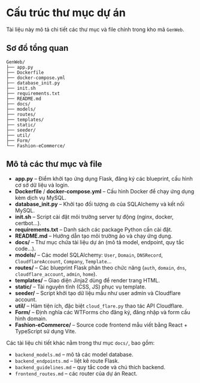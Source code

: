 # Cấu trúc thư mục dự án

Tài liệu này mô tả chi tiết các thư mục và file chính trong kho mã `GenWeb`.

## Sơ đồ tổng quan

```
GenWeb/
├── app.py
├── Dockerfile
├── docker-compose.yml
├── database_init.py
├── init.sh
├── requirements.txt
├── README.md
├── docs/
├── models/
├── routes/
├── templates/
├── static/
├── seeder/
├── util/
├── Form/
└── Fashion-eCommerce/
```

## Mô tả các thư mục và file

- **app.py** – Điểm khởi tạo ứng dụng Flask, đăng ký các blueprint, cấu hình cơ sở dữ liệu và login.
- **Dockerfile** / **docker-compose.yml** – Cấu hình Docker để chạy ứng dụng kèm dịch vụ MySQL.
- **database_init.py** – Khởi tạo đối tượng `db` của SQLAlchemy và kết nối MySQL.
- **init.sh** – Script cài đặt môi trường server tự động (nginx, docker, certbot...).
- **requirements.txt** – Danh sách các package Python cần cài đặt.
- **README.md** – Hướng dẫn tạo môi trường ảo và chạy ứng dụng.
- **docs/** – Thư mục chứa tài liệu dự án (mô tả model, endpoint, quy tắc code...).
- **models/** – Các model SQLAlchemy: `User`, `Domain`, `DNSRecord`, `CloudflareAccount`, `Company`, `Template`...
- **routes/** – Các blueprint Flask phân theo chức năng (`auth`, `domain`, `dns`, `cloudflare_account`, `admin`, `home`).
- **templates/** – Giao diện Jinja2 dùng để render trang HTML.
- **static/** – Tài nguyên tĩnh (CSS, JS) phục vụ template.
- **seeder/** – Script khởi tạo dữ liệu mẫu như user admin và Cloudflare account.
- **util/** – Hàm tiện ích, đặc biệt `cloud_flare.py` thao tác API Cloudflare.
- **Form/** – Định nghĩa các WTForms cho đăng ký, đăng nhập và form cấu hình domain.
- **Fashion-eCommerce/** – Source code frontend mẫu viết bằng React + TypeScript sử dụng Vite.

Các tài liệu chi tiết khác nằm trong thư mục `docs/`, bao gồm:
- `backend_models.md` – mô tả các model database.
- `backend_endpoints.md` – liệt kê route Flask.
- `backend_guidelines.md` – quy tắc code và chú thích backend.
- `frontend_routes.md` – các router của dự án React.
